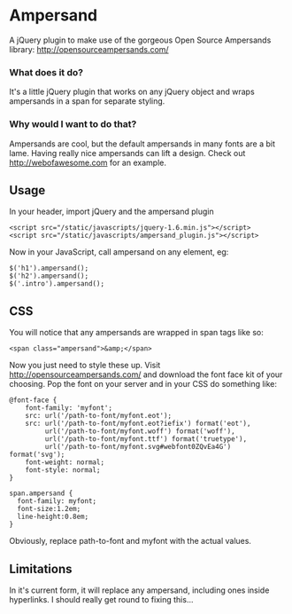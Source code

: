 # Ampersand #

A jQuery plugin to make use of the gorgeous Open Source Ampersands library: http://opensourceampersands.com/

### What does it do? ##

It's a little jQuery plugin that works on any jQuery object and wraps ampersands in a span for separate styling.

### Why would I want to do that? ###

Ampersands are cool, but the default ampersands in many fonts are a bit lame. Having really nice ampersands can lift a design. Check out http://webofawesome.com for an example.

## Usage ##

In your header, import jQuery and the ampersand plugin

    <script src="/static/javascripts/jquery-1.6.min.js"></script>
    <script src="/static/javascripts/ampersand_plugin.js"></script>
    
Now in your JavaScript, call ampersand on any element, eg:

    $('h1').ampersand();
    $('h2').ampersand();
    $('.intro').ampersand();
    
## CSS ##

You will notice that any ampersands are wrapped in span tags like so:

    <span class="ampersand">&amp;</span>
    
Now you just need to style these up. Visit http://opensourceampersands.com/ and download the font face kit of your choosing. Pop the font on your server and in your CSS do something like:


    @font-face {
        font-family: 'myfont';
        src: url('/path-to-font/myfont.eot');
        src: url('/path-to-font/myfont.eot?iefix') format('eot'),
             url('/path-to-font/myfont.woff') format('woff'),
             url('/path-to-font/myfont.ttf') format('truetype'),
             url('/path-to-font/myfont.svg#webfont0ZQvEa4G') format('svg');
        font-weight: normal;
        font-style: normal;
    }
    
    span.ampersand {
      font-family: myfont;
      font-size:1.2em;
      line-height:0.8em;
    }
    
Obviously, replace path-to-font and myfont with the actual values.

## Limitations ##

In it's current form, it will replace any ampersand, including ones inside hyperlinks. I should really get round to fixing this...